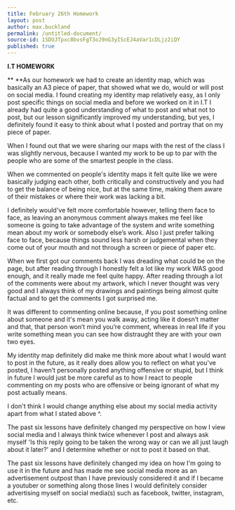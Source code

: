 ```yaml
---
title: February 26th Homework
layout: post
author: max.buckland
permalink: /untitled-document/
source-id: 1SDUJTpxc8bvsFgT3oJ9nG3yIScEJ4aVar1cDLjz2iQY
published: true
---
```

**I.T HOMEWORK**

**	**As our homework we had to create an identity map, which was basically an A3 piece of paper, that showed what we do, would or will post on social media. I found creating my identity map relatively easy, as I only post specific things on social media and before we worked on it in I.T I already had quite a good understanding of what to post and what not to post, but our lesson significantly improved my understanding, but yes, I definitely found it easy to think about what I posted and portray that on my piece of paper.

When I found out that we were sharing our maps with the rest of the class I was slightly nervous, because I wanted my work to be up to par with the people who are some of the smartest people in the class.

When we commented on people's identity maps it felt quite like we were basically judging each other, both critically and constructively and you had to get the balance of being nice, but at the same time, making them aware of their mistakes or where their work was lacking a bit.

I definitely would've felt more comfortable however, telling them face to face, as leaving an anonymous comment always makes me feel like someone is going to take advantage of the system and write something mean about my work or somebody else’s work. Also I just prefer talking face to face, because things sound less harsh or judgemental when they come out of your mouth and not through a screen or piece of paper etc.

When we first got our comments back I was dreading what could be on the page, but after reading through I honestly felt a lot like my work WAS good enough, and it really made me feel quite happy. After reading through a lot of the comments were about my artwork, which I never thought was very good and I always think of my drawings and paintings being almost quite factual and to get the comments I got surprised me.

It was different to commenting online because, if you post something online about someone and it's mean you walk away, acting like it doesn’t matter and that, that person won’t mind you’re comment, whereas in real life if you write something mean you can see how distraught they are with your own two eyes.

My identity map definitely did make me think more about what I would want to post in the future, as it really does allow you to reflect on what you've posted, I haven’t personally posted anything offensive or stupid, but I think in future I would just be more careful as to how I react to people commenting on my posts who are offensive or being ignorant of what my post actually means.

I don't think I would change anything else about my social media activity apart from what I stated above ^.

The past six lessons have definitely changed my perspective on how I view social media and I always think twice whenever I post and always ask myself 'Is this reply going to be taken the wrong way or can we all just laugh about it later?' and I determine whether or not to post it based on that.

The past six lessons have definitely changed my idea on how I'm going to use it in the future and has made me see social media more as an advertisement outpost than I have previously considered it and if I became a youtuber or something along those lines I would definitely consider advertising myself on social media(s) such as facebook, twitter, instagram, etc.


